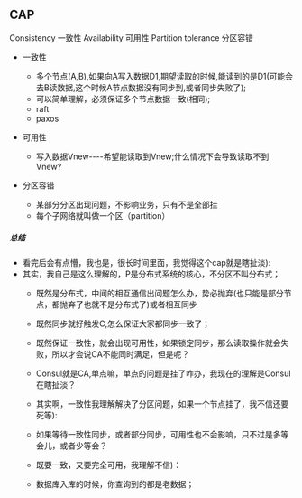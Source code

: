 
## CAP
Consistency          一致性
Availability         可用性
Partition tolerance  分区容错

- 一致性
  - 多个节点(A,B),如果向A写入数据D1,期望读取的时候,能读到的是D1(可能会去B读数据,这个时候A节点数据没有同步到,或者同步失败了);
  - 可以简单理解，必须保证多个节点数据一致(相同);
  - raft
  - paxos

- 可用性
  - 写入数据Vnew----希望能读取到Vnew;什么情况下会导致读取不到Vnew?

- 分区容错
  - 某部分分区出现问题，不影响业务，只有不是全部挂
  - 每个子网络就叫做一个区（partition）


#####  总结
- 看完后会有点懵，我也是，很长时间里面，我觉得这个cap就是瞎扯淡):
- 其实，我自己是这么理解的，P是分布式系统的核心，不分区不叫分布式；
  - 既然是分布式，中间的相互通信出问题怎么办，势必抛弃(也只能是部分节点，都抛弃了也就不是分布式了)或者相互同步
  - 既然同步就好触发C,怎么保证大家都同步一致了；
  - 既然保证一致性，就会出现可用性，如果锁定同步，那么读取操作就会失败，所以才会说CA不能同时满足，但是呢？
  - Consul就是CA,单点嘛，单点的问题是挂了咋办，我现在的理解是Consul在瞎扯淡？

  - 其实啊，一致性我理解解决了分区问题，如果一个节点挂了，我不信还要死等):
  - 如果等待一致性同步，或者部分同步，可用性也不会影响，只不过是多等会儿，或者少等会？

  - 既要一致，又要完全可用，我理解不信)：
  - 数据库入库的时候，你查询到的都是老数据；
